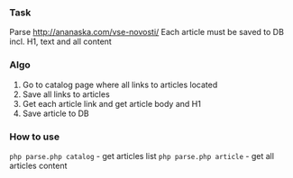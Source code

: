 ### Task
Parse http://ananaska.com/vse-novosti/
Each article must be saved to DB incl. H1, text and all content

### Algo
1. Go to catalog page where all links to articles located
2. Save all links to articles
3. Get each article link and get article body and H1
4. Save article to DB

### How to use
`php parse.php catalog` - get articles list
`php parse.php article` - get all articles content
